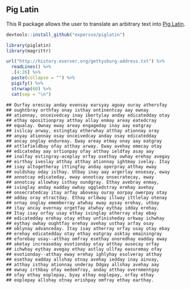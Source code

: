 
Pig Latin
---------

This R package allows the user to translate an arbitrary text into [Pig Latin](https://en.wikipedia.org/wiki/Pig_Latin).

``` r
devtools::install_github("expersso/piglatin")
```

``` r
library(piglatin)
library(magrittr)

url("http://history.eserver.org/gettysburg-address.txt") %>%
  readLines() %>%
  .[4:26] %>%
  paste(collapse = "") %>%
  pigify() %>% 
  strwrap(60) %>%
  cat(sep = "\n")
```

    ## Ourfay orescay anday evensay earsyay agoay ouray athersfay
    ## oughtbray orthfay onay isthay ontinentcay aay ewnay
    ## ationnay, onceivedcay inay ibertylay anday edicatedday otay
    ## ethay opositionpray atthay allay enmay areay eatedcray
    ## equalay. Ownay eway areay engageday inay aay eatgray
    ## ivilcay arway, estingtay etherwhay atthay ationnay oray
    ## anyay ationnay osay onceivedcay anday osay edicatedday
    ## ancay onglay endureay. Eway areay etmay onay aay eatgray
    ## attlefieldbay ofay atthay arway. Eway avehay omecay otay
    ## edicateday aay ortionpay ofay atthay ieldfay asay aay
    ## inalfay estingray-aceplay orfay osethay owhay erehay avegay
    ## eirthay iveslay atthay atthay ationnay ightmay ivelay. Itay
    ## isay altogetheray ittingfay anday operpray atthay eway
    ## ouldshay oday isthay. Utbay inay aay argerlay ensesay, eway
    ## annotcay edicateday, eway annotcay onsecratecay, eway
    ## annotcay allowhay isthay oundgray. Ethay avebray enmay,
    ## ivinglay anday eadday owhay uggledstray erehay avehay
    ## onsecratedcay itay arfay aboveay ouray oorpay owerpay otay
    ## adday oray etractday. Ethay orldway illway ittlelay otenay
    ## ornay onglay ememberray atwhay eway aysay erehay, utbay
    ## itay ancay evernay orgetfay atwhay eythay idday erehay.
    ## Itay isay orfay usay ethay ivinglay atherray otay ebay
    ## edicatedday erehay otay ethay unfinisheday orkway ichwhay
    ## eythay owhay oughtfay erehay avehay usthay arfay osay
    ## oblynay advanceday. Itay isay atherray orfay usay otay ebay
    ## erehay edicatedday otay ethay eatgray asktay emainingray
    ## eforebay usay--atthay omfray esethay onoredhay eadday eway
    ## aketay increaseday evotionday otay atthay ausecay orfay
    ## ichwhay eythay avegay ethay astlay ullfay easuremay ofay
    ## evotionday--atthay eway erehay ighlyhay esolveray atthay
    ## esethay eadday allshay otnay avehay iedday inay ainvay,
    ## atthay isthay ationnay underay Odgay allshay avehay aay
    ## ewnay irthbay ofay eedomfray, anday atthay overnmentgay
    ## ofay ethay eoplepay, byay ethay eoplepay, orfay ethay
    ## eoplepay allshay otnay erishpay omfray ethay earthay.

